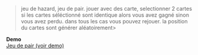 > jeu de hazard, jeu de pair. jouer avec des carte, selectionner 2 cartes si les cartes séléctionné
sont identique alors vous avez gagné sinon vous avez perdu. dans tous les cas vous pouvez rejouer.
la position du cartes sont générer aléatoirement>

**Demo**
<br />
<a href="demo/demo.gif">Jeu de pair (voir demo)</a>
